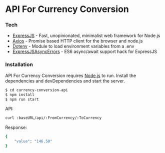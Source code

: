 # API For Currency Conversion

### Tech
- [ExpressJS] - Fast, unopinionated, minimalist web framework for Node.js
- [Axios] - Promise based HTTP client for the browser and node.js
- [Dotenv] - Module to load environment variables from a .env
- [ExpressJSAsyncErrors] - ES6 async/await support hack for ExpressJS

### Installation

API For Currency Conversion requires [Node.js](https://nodejs.org/) to run.
Install the dependencies and devDependencies and start the server.

```sh
$ cd currency-conversion-api
$ npm install
$ npm run start 
```

API:
```sh
curl :baseURL/api/:FromCurrency/:ToCurrency
```

Response:
```sh
{
    "value": "146.50"
}
```


[ExpressJS]: https://expressjs.com/
[Axios]: https://www.npmjs.com/package/axios
[Dotenv]: https://www.npmjs.com/package/dotenv
[ExpressJSAsyncErrors]: https://www.npmjs.com/package/express-async-errors